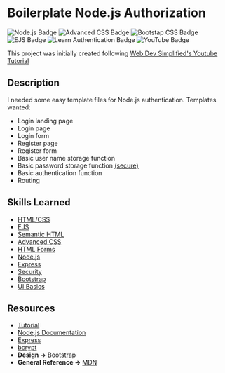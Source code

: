 # Boilerplate Node.js Authorization
![Node.js Badge](https://img.shields.io/badge/JavaScript-Node.js-green) ![Advanced CSS Badge](https://img.shields.io/badge/CSS-Advanced-green) ![Bootstap CSS Badge](https://img.shields.io/badge/CSS-Bootstrap-green) ![EJS Badge](https://img.shields.io/badge/EJS-Templates-green) ![Learn Authentication Badge](https://img.shields.io/badge/Learn-Authentication-blue) ![YouTube Badge](https://img.shields.io/badge/YouTube-Tutorial-red)

This project was initially created following [Web Dev Simplified's Youtube Tutorial](https://www.youtube.com/watch?v=-RCnNyD0L-s&list=PLZlA0Gpn_vH9yI1hwDVzWqu5sAfajcsBQ)

## Description
I needed some easy template files for Node.js authentication.
Templates wanted:
- Login landing page
- Login page
- Login form
- Register page
- Register form
- Basic user name storage function
- Basic password storage function [(secure)](https://www.bigomega.dev/passwords-in-node)
- Basic authentication function
- Routing
## Skills Learned
- [HTML/CSS](https://www.w3.org/standards/webdesign/htmlcss)
- [EJS](https://ejs.co/)
- [Semantic HTML](https://developer.mozilla.org/en-US/docs/Learn/Accessibility/HTML)
- [Advanced CSS](https://developer.mozilla.org/en-US/docs/Learn/CSS/Building_blocks/Advanced_styling_effects)
- [HTML Forms](https://developer.mozilla.org/en-US/docs/Web/HTML/Element/form)
- [Node.js](https://developer.mozilla.org/en-US/docs/Glossary/Node.js?utm_campaign=feed&utm_medium=rss&utm_source=developer.mozilla.org)
- [Express](https://developer.mozilla.org/en-US/docs/Learn/Server-side/Express_Nodejs)
- [Security](https://www.bigomega.dev/passwords-in-node)
- [Bootstrap](https://getbootstrap.com/)
- [UI Basics](https://uxdesign.cc/how-to-become-a-ui-ux-designer-self-taught-8a511170fd7c)
## Resources
- [Tutorial](https://www.youtube.com/watch?v=-RCnNyD0L-s&list=PLZlA0Gpn_vH9yI1hwDVzWqu5sAfajcsBQ)
- [Node.js Documentation](https://nodejs.org/en/docs/)
- [Express](https://expressjs.com/)
- [bcrypt](https://openbase.com/js/bcrypt/documentation)
- **Design ->** [Bootstrap](https://getbootstrap.com/docs/5.0/getting-started/introduction/)
- **General Reference ->** [MDN](https://developer.mozilla.org/en-US/)
